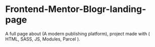 # Frontend-Mentor-Blogr-landing-page
A full page about (A modern publishing platform), project made with ( HTML, SASS, JS, Modules, Parcel ).
